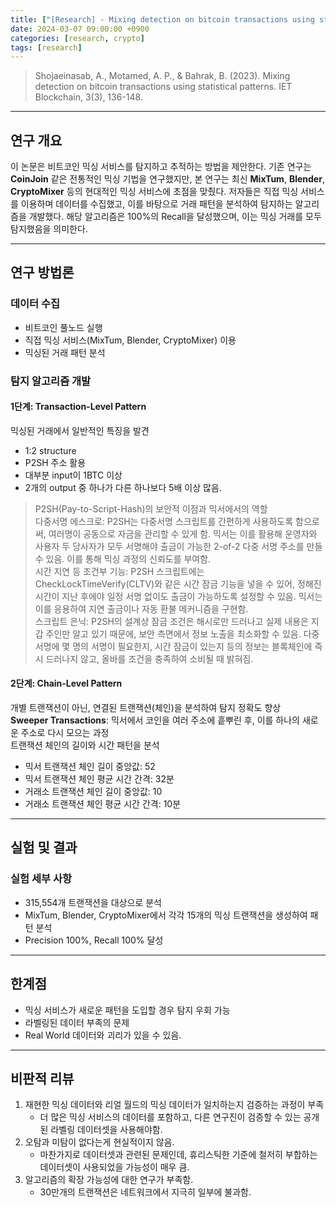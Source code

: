 ```yaml
---
title: ["[Research] - Mixing detection on bitcoin transactions using statistical patterns"]
date: 2024-03-07 09:00:00 +0900
categories: [research, crypto]
tags: [research]
---
```


> Shojaeinasab, A., Motamed, A. P., & Bahrak, B. (2023). Mixing detection on bitcoin transactions using statistical patterns. IET Blockchain, 3(3), 136-148.

***
## 연구 개요
이 논문은 비트코인 믹싱 서비스를 탐지하고 추적하는 방법을 제안한다. 기존 연구는 **CoinJoin** 같은 전통적인 믹싱 기법을 연구했지만, 본 연구는 최신 **MixTum**, **Blender**, **CryptoMixer** 등의 현대적인 믹싱 서비스에 초점을 맞췄다. 저자들은 직접 믹싱 서비스를 이용하며 데이터를 수집했고, 이를 바탕으로 거래 패턴을 분석하여 탐지하는 알고리즘을 개발했다. 해당 알고리즘은 100%의 Recall을 달성했으며, 이는 믹싱 거래를 모두 탐지했음을 의미한다.

***
## 연구 방법론
### 데이터 수집
- 비트코인 풀노드 실행
- 직접 믹싱 서비스(MixTum, Blender, CryptoMixer) 이용 
- 믹싱된 거래 패턴 분석


### 탐지 알고리즘 개발
#### 1단계: Transaction-Level Pattern
믹싱된 거래에서 일반적인 특징을 발견  
- 1:2 structure
- P2SH 주소 활용
- 대부분 input이 1BTC 이상
- 2개의 output 중 하나가 다른 하나보다 5배 이상 많음.

> P2SH(Pay-to-Script-Hash)의 보안적 이점과 믹서에서의 역할  
> 다중서명 에스크로: P2SH는 다중서명 스크립트를 간편하게 사용하도록 함으로써, 여러명이 공동으로 자금을 관리할 수 있게 함. 믹서는 이를 활용해 운영자와 사용자 두 당사자가 모두 서명해야 출금이 가능한 2-of-2 다중 서명 주소를 만들 수 있음. 이를 통해 믹싱 과정의 신뢰도를 부여함.  
> 시간 지연 등 조건부 기능: P2SH 스크립트에는 CheckLockTimeVerify(CLTV)와 같은 시간 잠금 기능을 넣을 수 있어, 정해진 시간이 지난 후에야 일정 서명 없이도 출금이 가능하도록 설정할 수 있음. 믹서는 이를 응용하여 지연 출금이나 자동 환불 메커니즘을 구현함.  
> 스크립트 은닉: P2SH의 설계상 잠금 조건은 해시로만 드러나고 실제 내용은 지갑 주인만 알고 있기 때문에, 보안 측면에서 정보 노출을 최소화할 수 있음. 다중서명에 몇 명의 서명이 필요한지, 시간 잠금이 있는지 등의 정보는 블록체인에 즉시 드러나지 않고, 올바를 조건을 충족하여 소비될 때 밝혀짐.  

#### 2단계: Chain-Level Pattern
개별 트랜잭션이 아닌, 연결된 트랜잭션(체인)을 분석하여 탐지 정확도 향상  
**Sweeper Transactions**: 믹서에서 코인을 여러 주소에 흩뿌린 후, 이를 하나의 새로운 주소로 다시 모으는 과정  
트랜잭션 체인의 길이와 시간 패턴을 분석
- 믹서 트랜잭션 체인 길이 중앙값: 52
- 믹서 트랜잭션 체인 평균 시간 간격: 32분
- 거래소 트랜잭션 체인 길이 중앙값: 10
- 거래소 트랜잭션 체인 평균 시간 간격: 10분

***
## 실험 및 결과
### 실험 세부 사항
- 315,554개 트랜잭션을 대상으로 분석
- MixTum, Blender, CryptoMixer에서 각각 15개의 믹싱 트랜잭션을 생성하여 패턴 분석
- Precision 100%, Recall 100% 달성

***
## 한계점
- 믹싱 서비스가 새로운 패턴을 도입할 경우 탐지 우회 가능
- 라벨링된 데이터 부족의 문제
- Real World 데이터와 괴리가 있을 수 있음.

***
## 비판적 리뷰
1. 재현한 믹싱 데이터와 리얼 월드의 믹싱 데이터가 일치하는지 검증하는 과정이 부족
   - 더 많은 믹싱 서비스의 데이터를 포함하고, 다른 연구진이 검증할 수 있는 공개된 라벨링 데이터셋을 사용해야함.
2. 오탐과 미탐이 없다는게 현실적이지 않음.
   - 마찬가지로 데이터셋과 관련된 문제인데, 휴리스틱한 기준에 철저히 부합하는 데이터셋이 사용되었을 가능성이 매우 큼.
3. 알고리즘의 확장 가능성에 대한 연구가 부족함.
   - 30만개의 트랜잭션은 네트워크에서 지극히 일부에 불과함. 